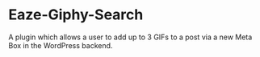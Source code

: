 # Eaze-Giphy-Search
A plugin which allows a user to add up to 3 GIFs to a post via a new Meta Box in the WordPress backend. 

